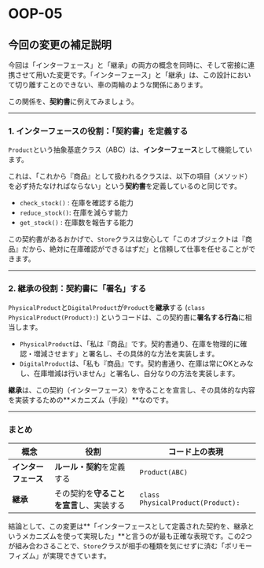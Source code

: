 # OOP-05

## 今回の変更の補足説明

今回は「インターフェース」と「継承」の両方の概念を同時に、そして密接に連携させて用いた変更です。「インターフェース」と「継承」は、この設計において切り離すことのできない、車の両輪のような関係にあります。

この関係を、**契約書**に例えてみましょう。

---

### 1. インターフェースの役割：「契約書」を定義する

`Product`という抽象基底クラス（ABC）は、**インターフェース**として機能しています。

これは、「これから『商品』として扱われるクラスは、以下の項目（メソッド）を必ず持たなければならない」という**契約書**を定義しているのと同じです。

- `check_stock()` : 在庫を確認する能力
- `reduce_stock()`: 在庫を減らす能力
- `get_stock()` : 在庫数を報告する能力

この契約書があるおかげで、`Store`クラスは安心して「このオブジェクトは『商品』だから、絶対に在庫確認ができるはずだ」と信頼して仕事を任せることができます。

---

### 2. 継承の役割：契約書に「署名」する

`PhysicalProduct`と`DigitalProduct`が`Product`を**継承**する (`class PhysicalProduct(Product):`) というコードは、この契約書に**署名する行為**に相当します。

- `PhysicalProduct`は、「私は『商品』です。契約書通り、在庫を物理的に確認・増減させます」と署名し、その具体的な方法を実装します。
- `DigitalProduct`は、「私も『商品』です。契約書通り、在庫は常にOKとみなし、在庫増減は行いません」と署名し、自分なりの方法を実装します。

**継承**は、この契約（インターフェース）を守ることを宣言し、その具体的な内容を実装するための**メカニズム（手段）**なのです。

---

### まとめ

| 概念 | 役割 | コード上の表現 |
| --- | --- | --- |
| **インターフェース** | **ルール・契約**を定義する | `Product(ABC)` |
| **継承** | その契約を**守ることを宣言**し、実装する | `class PhysicalProduct(Product):` |

結論として、この変更は**「インターフェースとして定義された契約を、継承というメカニズムを使って実現した」**と言うのが最も正確な表現です。この2つが組み合わさることで、`Store`クラスが相手の種類を気にせずに済む「ポリモーフィズム」が実現できています。